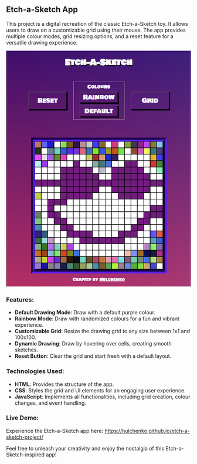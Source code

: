 ## Etch-a-Sketch App

This project is a digital recreation of the classic Etch-a-Sketch toy. It allows users to draw on a customizable grid using their mouse. The app provides multiple colour modes, grid resizing options, and a reset feature for a versatile drawing experience.

<img src="https://raw.githubusercontent.com/hulchenko/etch-a-sketch-project/refs/heads/main/public/images/desktop-screen.png" alt="App Screenshot Desktop"/>

### Features:

- **Default Drawing Mode**: Draw with a default purple colour.
- **Rainbow Mode**: Draw with randomized colours for a fun and vibrant experience.
- **Customizable Grid**: Resize the drawing grid to any size between 1x1 and 100x100.
- **Dynamic Drawing**: Draw by hovering over cells, creating smooth sketches.
- **Reset Button**: Clear the grid and start fresh with a default layout.

### Technologies Used:

- **HTML**: Provides the structure of the app.
- **CSS**: Styles the grid and UI elements for an engaging user experience.
- **JavaScript**: Implements all functionalities, including grid creation, colour changes, and event handling.

### Live Demo:

Experience the Etch-a-Sketch app here: https://hulchenko.github.io/etch-a-sketch-project/

Feel free to unleash your creativity and enjoy the nostalgia of this Etch-a-Sketch-inspired app!
